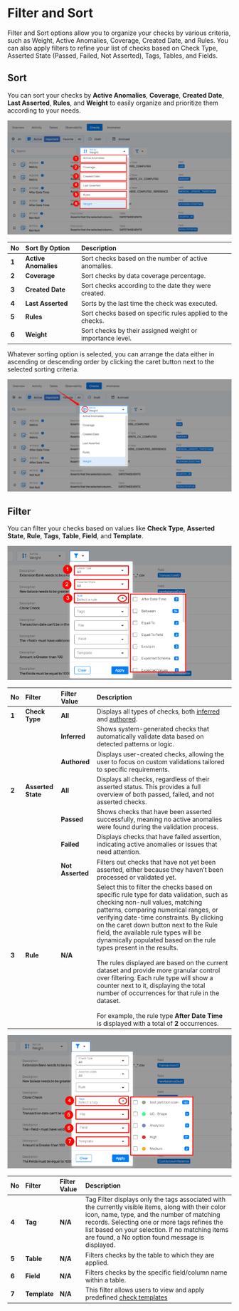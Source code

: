 # Filter and Sort

Filter and Sort options allow you to organize your checks by various criteria, such as Weight, Active Anomalies, Coverage, Created Date, and Rules. You can also apply filters to refine your list of checks based on Check Type, Asserted State (Passed, Failed, Not Asserted), Tags, Tables, and Fields.

## Sort

You can sort your checks by **Active Anomalies**, **Coverage**, **Created Date**, **Last Asserted**, **Rules**, and **Weight** to easily organize and prioritize them according to your needs.

![sort](../assets/datastore-checks/filter-and-sort/sort-light.png)

| No  | Sort By Option | Description |
| :---- | :---- | :---- |
| **1** | **Active Anomalies** | Sort checks based on the number of active anomalies. |
| **2** | **Coverage** | Sort checks by data coverage percentage. |
| **3** | **Created Date** | Sort checks according to the date they were created. |
| **4** | **Last Asserted** | Sorts by the last time the check was executed. |
| **5** | **Rules** | Sort checks based on specific rules applied to the checks. |
| **6** | **Weight** | Sort checks by their assigned weight or importance level. |

Whatever sorting option is selected, you can arrange the data either in ascending or descending order by clicking the caret button next to the selected sorting criteria.

![arrange](../assets/datastore-checks/filter-and-sort/arrange-light.png)

## Filter

You can filter your checks based on values like **Check Type**, **Asserted State**, **Rule**, **Tags**, **Table**, **Field**, and **Template**.

![filter](../assets/datastore-checks/filter-and-sort/filter-light.png)

|No     |     Filter  |   Filter Value  |  Description|
| :---- |  :----       |  :----         |  :----      |
| **1** | **Check Type** | **All** | Displays all types of checks, both [inferred](../checks/inferred-check.md) and [authored](../checks/authored-check.md). |
|  |  | **Inferred** | Shows system-generated checks that automatically validate data based on detected patterns or logic. |
|  |  | **Authored** | Displays user-created checks, allowing the user to focus on custom validations tailored to specific requirements. |
| **2** | **Asserted State** | **All** | Displays all checks, regardless of their asserted status. This provides a full overview of both passed, failed, and not asserted checks. |
|  |  | **Passed** | Shows checks that have been asserted successfully, meaning no active anomalies were found during the validation process. |
|  |  | **Failed** | Displays checks that have failed assertion, indicating active anomalies or issues that need attention. |
|  |  | **Not Asserted** | Filters out checks that have not yet been asserted, either because they haven’t been processed or validated yet. |
| **3** | **Rule** | **N/A** | Select this to filter the checks based on specific rule type for data validation, such as checking non-null values, matching patterns, comparing numerical ranges, or verifying date-time constraints. By clicking on the caret down button next to the Rule field, the available rule types will be dynamically populated based on the rule types present in the results.<br> <br>The rules displayed are based on the current dataset and provide more granular control over filtering. Each rule type will show a counter next to it, displaying the total number of occurrences for that rule in the dataset.<br> <br>For example, the rule type **After Date Time** is displayed with a total of **2** occurrences.|

![filter](../assets/datastore-checks/filter-and-sort/filters-light.png)

|No     |     Filter  |   Filter Value  |  Description|
| :---- |  :----       |  :----         |  :----      |
| **4** | **Tag** | **N/A**| Tag Filter displays only the tags associated with the currently visible items, along with their color icon, name, type, and the number of matching records. Selecting one or more tags refines the list based on your selection. If no matching items are found, a No option found message is displayed.|
| **5** | **Table** | **N/A** | Filters checks by the table to which they are applied. |
| **6** | **Field** | **N/A** | Filters checks by the specific field/column name within a table. |
| **7** | **Template** | **N/A** | This filter allows users to view and apply predefined [check templates](../checks/checks-template.md) |